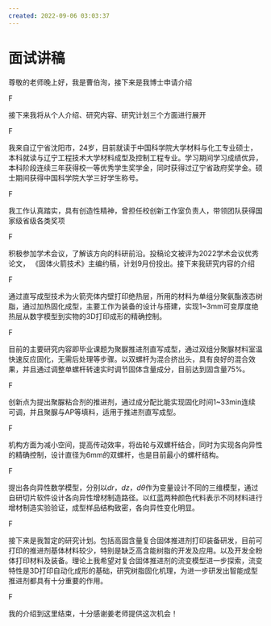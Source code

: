```yaml
---
created: 2022-09-06 03:03:37
---
```


# 面试讲稿
尊敬的老师晚上好，我是曹伯洵，接下来是我博士申请介绍

F

接下来我将从个人介绍、研究内容、研究计划三个方面进行展开

F

我来自辽宁省沈阳市，24岁，目前就读于中国科学院大学材料与化工专业硕士，本科就读与辽宁工程技术大学材料成型及控制工程专业。学习期间学习成绩优异，本科阶段连续三年获得校一等优秀学生奖学金，同时获得过辽宁省政府奖学金。硕士期间获得中国科学院大学三好学生称号。

F

我工作认真踏实，具有创造性精神，曾担任校创新工作室负责人，带领团队获得国家级省级各类奖项

F

积极参加学术会议，了解该方向的科研前沿。投稿论文被评为2022学术会议优秀论文，
《固体火箭技术》主编约稿，计划9月份投出。接下来我研究内容的介绍

F

通过直写成型技术为火箭壳体内壁打印绝热层，所用的材料为单组分聚氨酯液态树脂，通过加热固化成型，主要工作为装备的设计与搭建，实现1~3mm可变厚度绝热层从数字模型到实物的3D打印成形的精确控制。

F

目前的主要研究内容即毕业课题为聚脲推进剂直写成型，通过双组分聚脲材料室温快速反应固化，无需后处理等步骤。以双螺杆为混合挤出头，具有良好的混合效果，并且通过调整单螺杆转速实时调节固体含量成分，目前达到固含量75%。

F

创新点为提出聚脲粘合剂的推进剂，通过成分配比能实现固化时间1~33min连续可调，并且聚脲与AP等填料，适用于推进剂直写成型。

F

机构方面为减小空间，提高传动效率，将齿轮与双螺杆结合，同时为实现各向异性的精确控制，设计直径为6mm的双螺杆，也是目前最小的螺杆结构。

F

提出各向异性数学模型，分别以$dr，dz，d\theta$作为变量设计不同的三维模型，通过自研切片软件设计各向异性增材制造路径。以红蓝两种颜色代料表示不同材料进行增材制造实验验证，成型样品结构致密，各向异性变化明显。

F

接下来是我暂定的研究计划。包括高固含量复合固体推进剂打印装备研发，目前可打印的推进剂基体材料较少，特别是缺乏高含能树脂的开发及应用。以及开发全粉体打印材料及装备。理论上我希望对复合固体推进剂的流变模型进一步探索，流变特性是3D打印自动化成形的基础，研究树脂固化机理，为进一步研发出智能成型推进剂都具有十分重要的作用。

F

我的介绍到这里结束，十分感谢姜老师提供这次机会！
